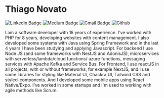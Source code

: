 # Thiago Novato
[![Linkedin Badge](https://img.shields.io/badge/-thiagonovato-blue?style=flat-square&logo=Linkedin&logoColor=white&link=https://www.linkedin.com/in/thiagonovato/)](https://www.linkedin.com/in/thiagonovato/) [![Medium Badge](https://img.shields.io/badge/-@thiagonovato-black?style=flat-square&labelColor=000000&logo=Medium&link=https://medium.com/@thiagonovato/)](https://medium.com/@thiagonovato/)
[![Gmail Badge](https://img.shields.io/badge/-thiagonovato@gmail.com-c14438?style=flat-square&logo=Gmail&logoColor=white&link=mailto:thiago@thiagonovato.com.br)](mailto:thiago@thiagonovato.com.br)
![Github](https://img.shields.io/badge/-thiagonovato-black?style=flat-square&logo=Github&logoColor=white&link=https://www.github.com/thiagonovato/)

I am a software developer with 18 years of experience. I've worked with PHP for 8 years, developing websites with content management. I also developed some systems with Java using Spring Framework and in the last 4 years I have been studying and applying Javascript. For backend I use Node JS (and some frameworks with NestJS and AdonisJS), microservices with serverless/lambda/cloud functions/ azure functions, messaging services with Apache Kafka and Service Bus. For Frontend, I use reactJS in all projects, with or without frameworks, for example NextJS, and I use some libraries for styling like Material UI, Chackra UI, Tailwind CSS and styled-components. And I developed some mobile apps using React Native/Expo. I've worked in some startups and I'm used to working with agile methods like Scrum.

